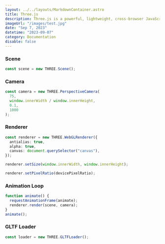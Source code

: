 ```yaml
---
layout: ../../layouts/MarkdownContainer.astro
title: Three.js
description: Three.js is a powerful, lightweight, cross-browser JavaScript library/API used to create and display animated 3D computer graphics on a Web browser. These graphics can be interactive and can be created, in part, with the help of the WebGL API.
imageUrl: "/images/test.jpg"
date: "Sep 7, 2023"
datetime: "2023-09-07"
category: Documentation
disable: false
---
```


### Scene

```typescript
const scene = new THREE.Scene();
```

### Camera

```typescript
const camera = new THREE.PerspectiveCamera(
  75,
  window.innerWidth / window.innerHeight,
  0.1,
  1000
);
```

### Renderer

```typescript
const renderer = new THREE.WebGLRenderer({
  antialias: true,
  alpha: true,
  canvas: document.querySelector("canvas"),
});

renderer.setSize(window.innerWidth, window.innerHeight);

renderer.setPixelRatio(devicePixelRatio);
```

### Animation Loop

```typescript
function animate() {
  requestAnimationFrame(animate);
  renderer.render(scene, camera);
}
animate();
```

### GLTF Loader

```typescript
const loader = new THREE.GLTFLoader();
```
